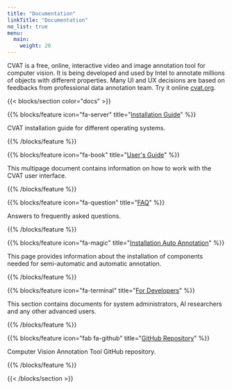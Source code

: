 ```yaml
---
title: "Documentation"
linkTitle: "Documentation"
no_list: true
menu:
  main:
    weight: 20
---
```


CVAT is a free, online, interactive video and image annotation tool for computer vision.
It is being developed and used by Intel to annotate millions of objects with different properties.
Many UI and UX decisions are based on feedbacks from professional data annotation team.
Try it online [cvat.org](https://cvat.org).

<section id="docs">

{{< blocks/section color="docs" >}}

{{% blocks/feature icon="fa-server" title="[Installation Guide](/docs/for-users/installation/)" %}}

CVAT installation guide for different operating systems.

{{% /blocks/feature %}}

{{% blocks/feature icon="fa-book" title="[User's Guide](/docs/for-users/user-guide/)" %}}

This multipage document contains information on how to work with the CVAT user interface.

{{% /blocks/feature %}}

{{% blocks/feature icon="fa-question" title="[FAQ](/docs/for-users/faq/)" %}}

Answers to frequently asked questions.

{{% /blocks/feature %}}

<!--lint disable maximum-line-length-->

{{% blocks/feature icon="fa-magic" title="[Installation Auto Annotation](/docs/for-users/installation_automatic_annotation/)" %}}

This page provides information about the installation of components needed for semi-automatic and automatic annotation.

{{% /blocks/feature %}}

{{% blocks/feature icon="fa-terminal" title="[For Developers](/docs/for-developers/)" %}}

This section contains documents for system administrators, AI researchers and any other advanced users.

{{% /blocks/feature %}}

{{% blocks/feature icon="fab fa-github" title="[GitHub Repository](https://github.com/openvinotoolkit/cvat)" %}}

Computer Vision Annotation Tool GitHub repository.

{{% /blocks/feature %}}

{{< /blocks/section >}}

</section>
